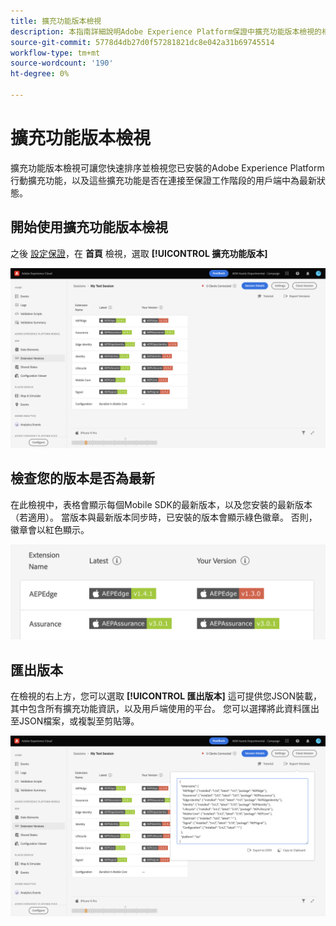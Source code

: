 ```yaml
---
title: 擴充功能版本檢視
description: 本指南詳細說明Adobe Experience Platform保證中擴充功能版本檢視的相關資訊。
source-git-commit: 5778d4db27d0f57281821dc8e042a31b69745514
workflow-type: tm+mt
source-wordcount: '190'
ht-degree: 0%

---
```



# 擴充功能版本檢視

擴充功能版本檢視可讓您快速排序並檢視您已安裝的Adobe Experience Platform行動擴充功能，以及這些擴充功能是否在連接至保證工作階段的用戶端中為最新狀態。

## 開始使用擴充功能版本檢視

之後 [設定保證](../tutorials/implement-assurance.md)，在 **首頁** 檢視，選取 **[!UICONTROL 擴充功能版本]**

![擴充功能版本](./images/versions/versions-extension.png)

## 檢查您的版本是否為最新

在此檢視中，表格會顯示每個Mobile SDK的最新版本，以及您安裝的最新版本（若適用）。 當版本與最新版本同步時，已安裝的版本會顯示綠色徽章。 否則，徽章會以紅色顯示。

![擴充功能版本比較](./images/versions/versions-extension-version.png)

## 匯出版本

在檢視的右上方，您可以選取 **[!UICONTROL 匯出版本]** 這可提供您JSON裝載，其中包含所有擴充功能資訊，以及用戶端使用的平台。 您可以選擇將此資料匯出至JSON檔案，或複製至剪貼簿。

![擴充功能版本匯出](./images/versions/versions-extension-export.png)
